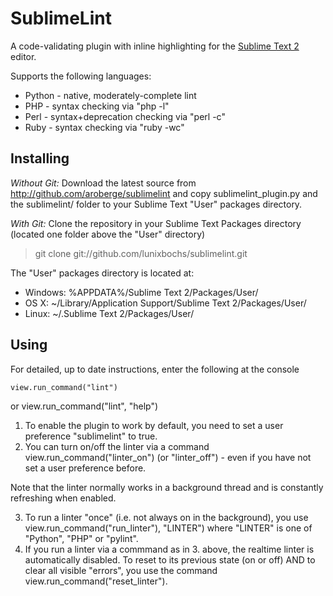 SublimeLint
=========

A code-validating plugin with inline highlighting for the [Sublime Text 2](http://sublimetext.com "Sublime Text 2") editor.

Supports the following languages:

* Python - native, moderately-complete lint
* PHP - syntax checking via "php -l"
* Perl - syntax+deprecation checking via "perl -c"
* Ruby - syntax checking via "ruby -wc"

Installing
-----

*Without Git:* Download the latest source from http://github.com/aroberge/sublimelint and copy sublimelint_plugin.py and the sublimelint/ folder to your Sublime Text "User" packages directory.

*With Git:* Clone the repository in your Sublime Text Packages directory (located one folder above the "User" directory)

> git clone git://github.com/lunixbochs/sublimelint.git


The "User" packages directory is located at:

* Windows:
    %APPDATA%/Sublime Text 2/Packages/User/
* OS X:
    ~/Library/Application Support/Sublime Text 2/Packages/User/
* Linux:
    ~/.Sublime Text 2/Packages/User/

Using
-----

For detailed, up to date instructions, enter the following at the console

    view.run_command("lint")
or
    view.run_command("lint", "help")

1. To enable the plugin to work by default, you need to set a user preference "sublimelint" to true.
2. You can turn on/off the linter via a command view.run_command("linter_on") (or "linter_off") - even if you have not set a user preference before.

Note that the linter normally works in a background thread and is constantly refreshing when enabled.

3. To run a linter "once" (i.e. not always on in the background), you use
view.run_command("run_linter"), "LINTER") where "LINTER" is one of "Python", "PHP" or "pylint".
4. If you run a linter via a commmand as in 3. above, the realtime linter is automatically disabled. To reset to its previous state (on or off) AND to clear all visible "errors", you use the command
view.run_command("reset_linter").

